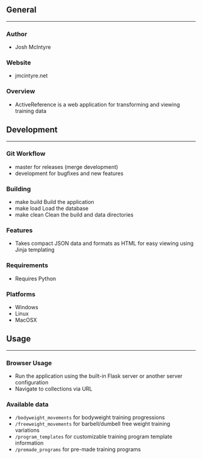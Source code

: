 ## General
____________

### Author
* Josh McIntyre

### Website
* jmcintyre.net

### Overview
* ActiveReference is a web application for transforming and viewing training data

## Development
________________

### Git Workflow
* master for releases (merge development)
* development for bugfixes and new features

### Building
* make build
Build the application
* make load
Load the database
* make clean
Clean the build and data directories

### Features
* Takes compact JSON data and formats as HTML for easy viewing using Jinja templating

### Requirements
* Requires Python

### Platforms
* Windows
* Linux
* MacOSX

## Usage
____________

### Browser Usage
* Run the application using the built-in Flask server or another server configuration
* Navigate to collections via URL

### Available data
* `/bodyweight_movements` for bodyweight training progressions
* `/freeweight_movements` for barbell/dumbell free weight training variations
* `/program_templates` for customizable training program template information
* `/premade_programs` for pre-made training programs


